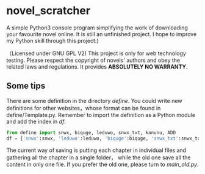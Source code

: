 # novel_scratcher
A simple Python3 console program simplifying the work of downloading your favourite novel online. It is still an unfinished project.
I hope to improve my Python skill through this project:)

（Licensed under GNU GPL V2)
This project is only for web technology testing. Please respect the copyright of novels' authors and obey the related laws and regulations. It provides **ABSOLUTELY NO WARRANTY**.
## Some tips
There are some definition in the directory *define*. You could write new definitions for other websites，whose format can be found in define/Template.py. Remember to import the definition as a Python module and add the index in *df*.

```Python
from define import snwx, biquge, leduwo, snwx_txt, kanunu, ADD
df = {'snwx':snwx, 'leduwo':leduwo, 'biquge':biquge, 'snwx_txt':snwx_txt, 'kanunu':kanunu, 'NEWITEM':NEWITEM}
```

The current way of saving is putting each chapter in individual files and gathering all the chapter in a single folder， while the old one save all the content in only one file. If you prefer the old one, please turn to *main_old.py*.

